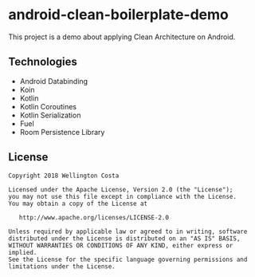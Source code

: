 # android-clean-boilerplate-demo

This project is a demo about applying Clean Architecture on Android.

## Technologies

- Android Databinding
- Koin
- Kotlin
- Kotlin Coroutines
- Kotlin Serialization
- Fuel
- Room Persistence Library

## License

    Copyright 2018 Wellington Costa

    Licensed under the Apache License, Version 2.0 (the "License");
    you may not use this file except in compliance with the License.
    You may obtain a copy of the License at

       http://www.apache.org/licenses/LICENSE-2.0

    Unless required by applicable law or agreed to in writing, software
    distributed under the License is distributed on an "AS IS" BASIS,
    WITHOUT WARRANTIES OR CONDITIONS OF ANY KIND, either express or implied.
    See the License for the specific language governing permissions and
    limitations under the License.
